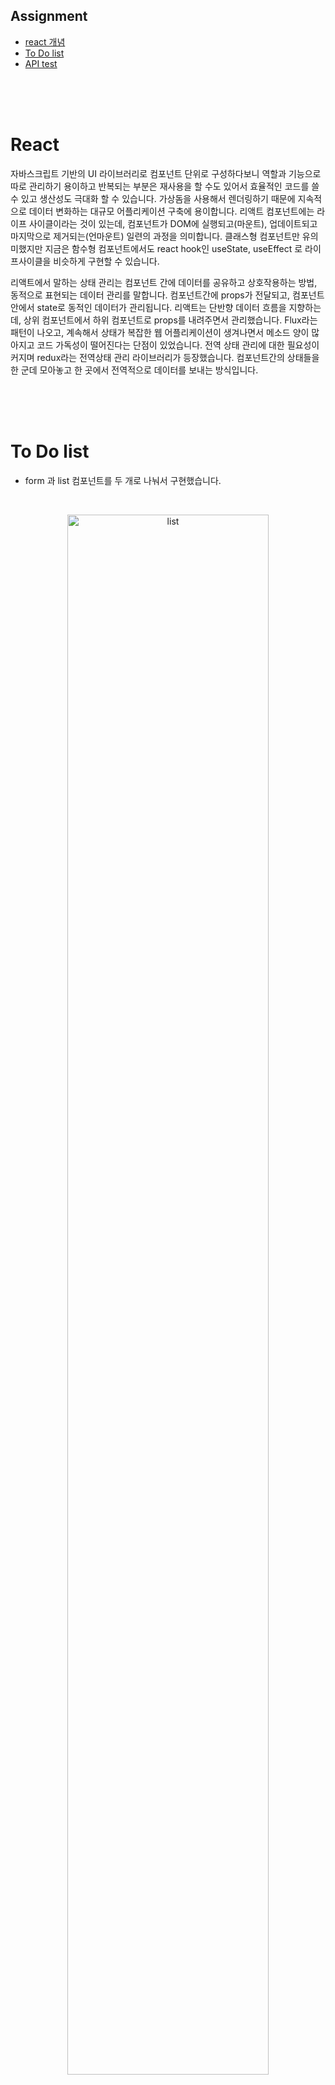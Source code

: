## Assignment

- [react 개념](#React) 
- [To Do list](#To-Do-list)
- [API test](#API-test)

<br/>
<br/>
<br/>

# React 

자바스크립트 기반의 UI 라이브러리로 컴포넌트 단위로 구성하다보니 역할과 기능으로 따로 관리하기 용이하고 반복되는 부분은 재사용을 할 수도 있어서 효율적인 코드를 쓸 수 있고 생산성도 극대화 할 수 있습니다. 가상돔을 사용해서 렌더링하기 때문에 지속적으로 데이터 변화하는 대규모 어플리케이션 구축에 용이합니다. 리액트 컴포넌트에는 라이프 사이클이라는 것이 있는데, 컴포넌트가 DOM에 실행되고(마운트), 업데이트되고 마지막으로 제거되는(언마운트) 일련의 과정을 의미합니다. 클래스형 컴포넌트만 유의미했지만 지금은 함수형 컴포넌트에서도 react hook인 useState, useEffect 로 라이프사이클을 비슷하게 구현할 수 있습니다. 

리액트에서 말하는 상태 관리는 컴포넌트 간에 데이터를 공유하고 상호작용하는 방법, 동적으로 표현되는 데이터 관리를 말합니다. 컴포넌트간에 props가 전달되고, 컴포넌트 안에서 state로 동적인 데이터가 관리됩니다. 리액트는 단반향 데이터 흐름을 지향하는데, 상위 컴포넌트에서 하위 컴포넌트로 props를 내려주면서 관리했습니다. Flux라는 패턴이 나오고, 계속해서 상태가 복잡한 웹 어플리케이션이 생겨나면서 메소드 양이 많아지고 코드 가독성이 떨어진다는 단점이 있었습니다. 전역 상태 관리에 대한 필요성이 커지며 redux라는 전역상태 관리 라이브러리가 등장했습니다. 컴포넌트간의 상태들을 한 군데 모아놓고 한 곳에서 전역적으로 데이터를 보내는 방식입니다. 

<br/>
<br/>
<br/>



# To Do list
- form 과 list 컴포넌트를 두 개로 나눠서 구현했습니다.

<br/>

<p align="center" >
<img src="https://blog.kakaocdn.net/dn/bnOC7t/btrBcdwj7ij/BuUEg0TXZM5kMjKj760jqK/img.gif" alt="list" width="80%" >
</p>

<br/>
<br/>


# API test 
- `get` method를 사용하여 user list 데이터를 가지고 왔습니다. 
- 두 페이지 모두 가지고 왔고, info 버튼을 누르면 해당 user의 이름을 확인할 수 있습니다. 
- 특정 모바일 사이즈로 넘어가면 레이아웃이 변경됩니다. 

<br/>
<p align="center" >
<img src="https://blog.kakaocdn.net/dn/bldLaA/btrBaQ2UfOo/FXebjjeKVE7OE78BQ6Cf51/img.gif" alt="list" width="80%" >
</p>

<br/>
<br/>
<br/>
<br/>



### 실행 방법

    npm install
    npm start
   

<br/>
<br/>
<br/>
<br/>

